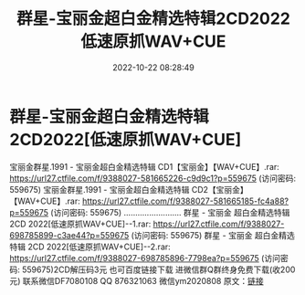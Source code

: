 ﻿---
title: 群星-宝丽金超白金精选特辑2CD2022低速原抓WAV+CUE
date: 2022-10-22 08:28:49
categories: 新碟专辑、稀有等精品
tags: 华语中文
---
# 群星-宝丽金超白金精选特辑2CD2022[低速原抓WAV+CUE]

宝丽金群星.1991 - 宝丽金超白金精选特辑
CD1【宝丽金】【WAV+CUE】.rar: https://url27.ctfile.com/f/9388027-581665226-c9d9c1?p=559675
(访问密码: 559675)
宝丽金群星.1991 - 宝丽金超白金精选特辑 CD2【宝丽金】【WAV+CUE】.rar: https://url27.ctfile.com/f/9388027-581665185-fc4a88?p=559675
(访问密码: 559675)
.........................
群星 - 宝丽金 超白金精选特辑 2CD 2022[低速原抓WAV+CUE]--1.rar: https://url27.ctfile.com/f/9388027-698785899-c3ae44?p=559675
(访问密码: 559675)
群星 - 宝丽金 超白金精选特辑 2CD 2022[低速原抓WAV+CUE]--2.rar: https://url27.ctfile.com/f/9388027-698785896-7798ea?p=559675
(访问密码: 559675)2CD解压码3元
也可百度链接下载
进微信群Q群终身免费下载(收200元)
联系微信DF7080108 QQ 876321063
微信ym2020808
原文：[链接](https://blog.sina.com.cn/s/blog_1647c7e7601030zz9.html)
